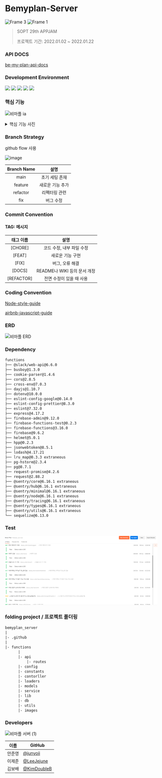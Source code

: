 # Bemyplan-Server  

![Frame 3](https://user-images.githubusercontent.com/81547780/150544152-fe76acf4-c514-4468-90f6-c33d81f50055.png)
![Frame 1](https://user-images.githubusercontent.com/81547780/150544146-4db4b8c8-4e17-4d06-9d5a-ed6d532f3287.png)

> SOPT 29th APPJAM </b>
>
> 프로젝트 기간: 2022.01.02 ~ 2022.01.22

### API DOCS
[be-my-plan-api-docs](https://boggy-snowstorm-fdb.notion.site/ad40d48c650740d8bcc91f9abb8a2f21)

### Development Environment   
<img src="https://img.shields.io/badge/Node.js-v16-green"/> <img src="https://img.shields.io/badge/PostgreSQL-v12.5-blue"/> <img src="https://img.shields.io/badge/Express-v4.17.2-green"/> <img src="https://img.shields.io/badge/Javascript-es6-yellow"/> <img src="https://img.shields.io/badge/firebase-yellow"/>   

### 핵심 기능
![비마플 ia](https://user-images.githubusercontent.com/81547780/150542456-d1386db9-d54f-4c9f-9ba3-72da8b3558ea.jpg)

<details>
<summary>핵심 기능 사진</summary>
<div markdown="1">
      
![과제2](https://user-images.githubusercontent.com/81547780/150545649-0b53dc7a-9051-4672-8e3d-690ee9f392b3.PNG)

![과제사진1](https://user-images.githubusercontent.com/81547780/150545610-a71fc489-aeea-43d0-a29c-8905160cd903.PNG)

</div>
</details>

### Branch Strategy

github flow 사용

![image](https://user-images.githubusercontent.com/81547780/148635082-fa1c8853-b33d-4d9d-9707-8fc5778fe423.png)


| Branch Name | 설명 |
| :---: | :-----: |
| main | 초기 세팅 존재 |
| feature | 새로운 기능 추가 |
| refactor | 리펙터링 관련 |
| fix | 버그 수정 |

### Commit Convention
#### TAG: 메시지 

| 태그 이름  |                             설명                             |
| :--------: | :----------------------------------------------------------: |
|  [CHORE]   |                  코드 수정, 내부 파일 수정                   |
|   [FEAT]   |                       새로운 기능 구현                       |
|   [FIX]    |                       버그, 오류 해결                        |
|   [DOCS]   |                 README나 WIKI 등의 문서 개정                 |
| [REFACTOR] |                   전면 수정이 있을 때 사용                   |

### Coding Convention
[Node-style-guide](https://github.com/felixge/node-style-guide)

[airbnb-javascript-guide](https://github.com/airbnb/javascript)


### ERD
![비마플 ERD](https://user-images.githubusercontent.com/81547780/150499866-478d7819-ab2e-44ce-ac30-c2afab50bfa0.PNG)

### Dependency
```
functions
├── @slack/web-api@6.6.0
├── busboy@1.3.0
├── cookie-parser@1.4.6
├── cors@2.8.5
├── cross-env@7.0.3
├── dayjs@1.10.7
├── dotenv@10.0.0
├── eslint-config-google@0.14.0
├── eslint-config-prettier@8.3.0
├── eslint@7.32.0
├── express@4.17.2
├── firebase-admin@9.12.0
├── firebase-functions-test@0.2.3 
├── firebase-functions@3.16.0
├── firebase@9.6.2
├── helmet@5.0.1
├── hpp@0.2.3
├── jsonwebtoken@8.5.1
├── lodash@4.17.21
├── lru_map@0.3.3 extraneous
├── pg-hstore@2.3.4
├── pg@8.7.1
├── request-promise@4.2.6
├── request@2.88.2
├── @sentry/core@6.16.1 extraneous
├── @sentry/hub@6.16.1 extraneous
├── @sentry/minimal@6.16.1 extraneous
├── @sentry/node@6.16.1 extraneous
├── @sentry/tracing@6.16.1 extraneous
├── @sentry/types@6.16.1 extraneous
├── @sentry/utils@6.16.1 extraneous
└── sequelize@6.13.0
```

### Test
![test](./images/runner-test.png)

### folding project / 프로젝트 폴더링

```
bemyplan_server
|
|- .github
|
|- functions
      |
      |- api
          |- routes
      |- config
      |- constants
      |- contorller
      |- loaders
      |- models
      |- service
      |- lib
      |- db
      |- utils
      |- images
```

### Developers

![비마플 서버 (1)](https://user-images.githubusercontent.com/81547780/150524315-a72795be-e4f6-4c32-b190-ae57f2a5c892.jpg)


|이름|GitHub|
|---|---|
|안준영|[@junyoii](https://github.com/junyoii)|
|이제준|[@LeeJejune](https://github.com/LeeJejune)|
|김보배|[@KimDoubleB](https://github.com/KimDoubleB)|



